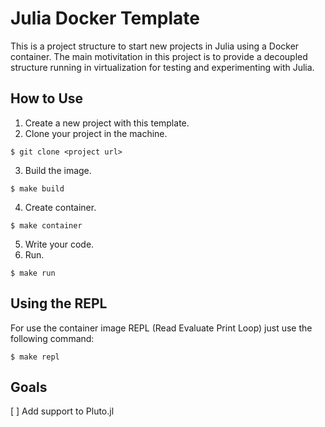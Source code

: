 # Julia Docker Template

This is a project structure to start new projects in Julia using a Docker container. The main motivitation in this project is to provide a decoupled structure running in virtualization for testing and experimenting with Julia.

## How to Use
1. Create a new project with this template.
2. Clone your project in the machine.
```terminal
$ git clone <project url>
```
3. Build the image.
```terminal
$ make build
```
4. Create container.
```terminal
$ make container
```
5. Write your code.
6. Run.
```terminal
$ make run
```

## Using the REPL
For use the container image REPL (Read Evaluate Print Loop) just use the following command:
```terminal
$ make repl
```

## Goals
[ ] Add support to Pluto.jl 